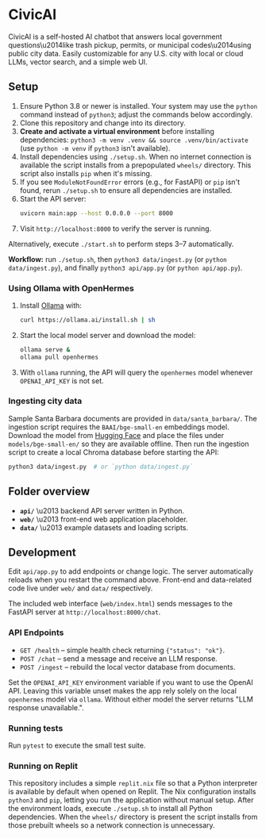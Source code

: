 # CivicAI
CivicAI is a self-hosted AI chatbot that answers local government questions\u2014like trash pickup, permits, or municipal codes\u2014using public city data. Easily customizable for any U.S. city with local or cloud LLMs, vector search, and a simple web UI.

## Setup
1. Ensure Python 3.8 or newer is installed.
   Your system may use the `python` command instead of `python3`; adjust the commands below accordingly.
2. Clone this repository and change into its directory.
3. **Create and activate a virtual environment** before installing dependencies:
   `python3 -m venv .venv && source .venv/bin/activate` (use `python -m venv` if `python3` isn't available).
4. Install dependencies using `./setup.sh`. When no internet connection is available the script installs from a prepopulated `wheels/` directory. This script also installs `pip` when it's missing.
5. If you see `ModuleNotFoundError` errors (e.g., for FastAPI) or `pip` isn't found, rerun `./setup.sh` to ensure all dependencies are installed.
6. Start the API server:
   ```bash
   uvicorn main:app --host 0.0.0.0 --port 8000
   ```
7. Visit `http://localhost:8000` to verify the server is running.

Alternatively, execute `./start.sh` to perform steps 3–7 automatically.

**Workflow:** run `./setup.sh`, then `python3 data/ingest.py` (or `python data/ingest.py`), and finally `python3 api/app.py` (or `python api/app.py`).

### Using Ollama with OpenHermes
1. Install [Ollama](https://ollama.ai) with:
   ```bash
   curl https://ollama.ai/install.sh | sh
   ```
2. Start the local model server and download the model:
   ```bash
   ollama serve &
   ollama pull openhermes
   ```
3. With `ollama` running, the API will query the `openhermes` model whenever
   `OPENAI_API_KEY` is not set.

### Ingesting city data
Sample Santa Barbara documents are provided in `data/santa_barbara/`. The
ingestion script requires the `BAAI/bge-small-en` embeddings model. Download
the model from [Hugging Face](https://huggingface.co/BAAI/bge-small-en) and
place the files under `models/bge-small-en/` so they are available offline.
Then run the ingestion script to create a local Chroma database before starting
the API:

```bash
python3 data/ingest.py  # or `python data/ingest.py`
```

## Folder overview
- **`api/`** \u2013 backend API server written in Python.
- **`web/`** \u2013 front-end web application placeholder.
- **`data/`** \u2013 example datasets and loading scripts.

## Development
Edit `api/app.py` to add endpoints or change logic. The server automatically reloads when you restart the command above. Front-end and data-related code live under `web/` and `data/` respectively.

The included web interface (`web/index.html`) sends messages to the FastAPI
server at `http://localhost:8000/chat`.

### API Endpoints

- `GET /health` – simple health check returning `{"status": "ok"}`.
- `POST /chat` – send a message and receive an LLM response.
- `POST /ingest` – rebuild the local vector database from documents.

Set the `OPENAI_API_KEY` environment variable if you want to use the OpenAI
API. Leaving this variable unset makes the app rely solely on the local
`openhermes` model via `ollama`. Without either model the server returns
"LLM response unavailable.".

### Running tests

Run `pytest` to execute the small test suite.

### Running on Replit

This repository includes a simple `replit.nix` file so that a Python
interpreter is available by default when opened on Replit. The Nix
configuration installs `python3` and `pip`, letting you run the
application without manual setup. After the environment loads, execute
`./setup.sh` to install all Python dependencies. When the `wheels/`
directory is present the script installs from those prebuilt wheels so a
network connection is unnecessary.

